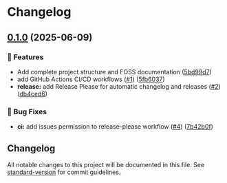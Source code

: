 # Changelog

## [0.1.0](https://github.com/ddnetters/n8n-mcp-server/compare/n8n-mcp-server-v0.1.0...n8n-mcp-server@v0.1.0) (2025-06-09)


### 🚀 Features

* Add complete project structure and FOSS documentation ([5bd99d7](https://github.com/ddnetters/n8n-mcp-server/commit/5bd99d743fec45520d3bcdfc9386b9779a3175b5))
* add GitHub Actions CI/CD workflows ([#1](https://github.com/ddnetters/n8n-mcp-server/issues/1)) ([5fb6037](https://github.com/ddnetters/n8n-mcp-server/commit/5fb6037dc29e54fba05be310ba5fb73a6e0df7b7))
* **release:** add Release Please for automatic changelog and releases ([#2](https://github.com/ddnetters/n8n-mcp-server/issues/2)) ([db4ced6](https://github.com/ddnetters/n8n-mcp-server/commit/db4ced6a8e80fa61c0dcfa6451f0264ec5494325))


### 🐛 Bug Fixes

* **ci:** add issues permission to release-please workflow ([#4](https://github.com/ddnetters/n8n-mcp-server/issues/4)) ([7b42b0f](https://github.com/ddnetters/n8n-mcp-server/commit/7b42b0fe8aa9fccab8b9a00692a1c1ae5be3e24d))

## Changelog

All notable changes to this project will be documented in this file. See [standard-version](https://github.com/conventional-changelog/standard-version) for commit guidelines.
